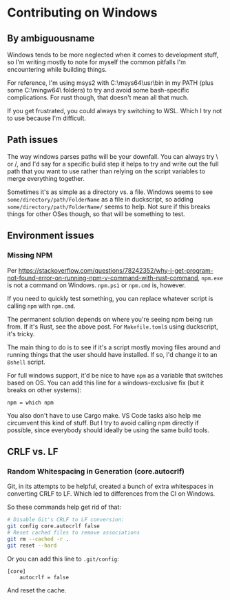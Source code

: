 # Contributing on Windows
## By ambiguousname
Windows tends to be more neglected when it comes to development stuff, so I'm writing mostly to note for myself the common pitfalls I'm encountering while building things.

For reference, I'm using msys2 with C:\msys64\usr\bin in my PATH (plus some C:\mingw64\ folders) to try and avoid some bash-specific complications. For rust though, that doesn't mean all that much.

If you get frustrated, you could always try switching to WSL. Which I try not to use because I'm difficult.

## Path issues
The way windows parses paths will be your downfall. You can always try \\ or /, and I'd say for a specific build step it helps to try and write out the full path that you want to use rather than relying on the script variables to merge everything together.

Sometimes it's as simple as a directory vs. a file. Windows seems to see `some/directory/path/FolderName` as a file in duckscript, so adding `some/directory/path/FolderName/` seems to help. Not sure if this breaks things for other OSes though, so that will be something to test.

## Environment issues
### Missing NPM
Per https://stackoverflow.com/questions/78242352/why-i-get-program-not-found-error-on-running-npm-v-command-with-rust-command, `npm.exe` is not a command on Windows. `npm.ps1` or `npm.cmd` is, however.

If you need to quickly test something, you can replace whatever script is calling `npm` with `npm.cmd`. 

The permanent solution depends on where you're seeing npm being run from. If it's Rust, see the above post. For `Makefile.toml`s using duckscript, it's tricky.

The main thing to do is to see if it's a script mostly moving files around and running things that the user should have installed. If so, I'd change it to an `@shell` script.

For full windows support, it'd be nice to have `npm` as a variable that switches based on OS. You can add this line for a windows-exclusive fix (but it breaks on other systems):

```
npm = which npm
```

You also don't have to use Cargo make. VS Code tasks also help me circumvent this kind of stuff. But I try to avoid calling npm directly if possible, since everybody should ideally be using the same build tools.

## CRLF vs. LF
### Random Whitespacing in Generation (core.autocrlf)
Git, in its attempts to be helpful, created a bunch of extra whitespaces in converting CRLF to LF. Which led to differences from the CI on Windows.

So these commands help get rid of that:

```bash
# Disable Git's CRLF to LF conversion:
git config core.autocrlf false
# Reset cached files to remove associations
git rm --cached -r .
git reset --hard
```

Or you can add this line to `.git/config`:

```
[core]
	autocrlf = false
```

And reset the cache.